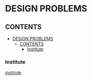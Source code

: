 # DESIGN PROBLEMS

## CONTENTS

- [DESIGN PROBLEMS](#design-problems)
  - [CONTENTS](#contents)
    - [Institute](#institute)

### Institute

[institute](./src/main/java/com/example/institute/README.md)
